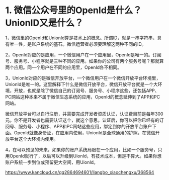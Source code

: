 # 1. 微信公众号里的OpenId是什么？UnionID又是什么？

1，微信里的OpenId和UnionId算是技术上的概念。所谓ID，就是一串字符串，具有唯一性，是账户系统的基石。微信运营者必须要理解这两种不同的ID。

2，OpenId对应的是应用，一个微信用户在一个应用里，OpenId是唯一的。订阅号、服务号、小程序就是三种不同的应用。如果你的公司有两个服务号呢？那就算两个应用。同一个用户在不同的应用里，OpenId各不相同。

3，UnionId对应的是微信开放平台，一个微信用户在一个微信开放平台环境里，UnionId是唯一的。这里解释下什么是微信开放平台，微信开放平台就是一个大环境，开放，也就是除了微信自己的订阅号、服务号、小程序这些，还包括APP、PC网站这种本来不属于微信生态系统的应用，OpenId的概念延伸到了APP和PC网站。

微信开放平台可以自行注册，并需要完成开发者资质认证，认证费目前是每年300元。你不是开发者也需要认证这个，就这个意思。认证后，你可以把你已经有的订阅号、服务号、小程序、APP和PC网站这些应用，绑定到你的开放平台账户下面。OpenId就像身份证，在应用内使用，UnionId是全球通用的护照，在微信开放平台这个大环境内使用。

4，在可以预见的未来，如果你的账户系统局限在一个应用，比如一个服务号，只用OpenId就行了，以后可以升级到UionId，有技术成本，但是不算大。如果你想账户系统一步到位或预留更大空间，用UionId。



https://www.kancloud.cn/qq2864694601/liangbo_xiaochengxu/368564
